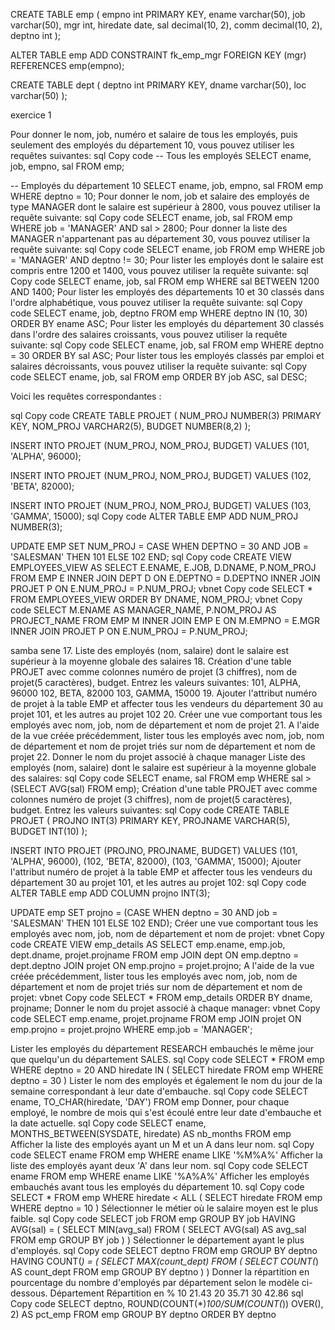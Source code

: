 CREATE TABLE emp (
  empno int PRIMARY KEY,
  ename varchar(50),
  job varchar(50),
  mgr int,
  hiredate date,
  sal decimal(10, 2),
  comm decimal(10, 2),
  deptno int
);

ALTER TABLE emp
ADD CONSTRAINT fk_emp_mgr
FOREIGN KEY (mgr)
REFERENCES emp(empno);

CREATE TABLE dept (
  deptno int PRIMARY KEY,
  dname varchar(50),
  loc varchar(50)
);

exercice 1

Pour donner le nom, job, numéro et salaire de tous les employés, puis seulement des employés du département 10, vous pouvez utiliser les requêtes suivantes:
sql
Copy code
-- Tous les employés
SELECT ename, job, empno, sal FROM emp;

-- Employés du département 10
SELECT ename, job, empno, sal FROM emp WHERE deptno = 10;
Pour donner le nom, job et salaire des employés de type MANAGER dont le salaire est supérieur à 2800, vous pouvez utiliser la requête suivante:
sql
Copy code
SELECT ename, job, sal FROM emp WHERE job = 'MANAGER' AND sal > 2800;
Pour donner la liste des MANAGER n'appartenant pas au département 30, vous pouvez utiliser la requête suivante:
sql
Copy code
SELECT ename, job FROM emp WHERE job = 'MANAGER' AND deptno != 30;
Pour lister les employés dont le salaire est compris entre 1200 et 1400, vous pouvez utiliser la requête suivante:
sql
Copy code
SELECT ename, job, sal FROM emp WHERE sal BETWEEN 1200 AND 1400;
Pour lister les employés des départements 10 et 30 classés dans l'ordre alphabétique, vous pouvez utiliser la requête suivante:
sql
Copy code
SELECT ename, job, deptno FROM emp WHERE deptno IN (10, 30) ORDER BY ename ASC;
Pour lister les employés du département 30 classés dans l'ordre des salaires croissants, vous pouvez utiliser la requête suivante:
sql
Copy code
SELECT ename, job, sal FROM emp WHERE deptno = 30 ORDER BY sal ASC;
Pour lister tous les employés classés par emploi et salaires décroissants, vous pouvez utiliser la requête suivante:
sql
Copy code
SELECT ename, job, sal FROM emp ORDER BY job ASC, sal DESC;


Voici les requêtes correspondantes :

sql
Copy code
CREATE TABLE PROJET (
   NUM_PROJ NUMBER(3) PRIMARY KEY,
   NOM_PROJ VARCHAR2(5),
   BUDGET NUMBER(8,2)
);

INSERT INTO PROJET (NUM_PROJ, NOM_PROJ, BUDGET)
VALUES (101, 'ALPHA', 96000);

INSERT INTO PROJET (NUM_PROJ, NOM_PROJ, BUDGET)
VALUES (102, 'BETA', 82000);

INSERT INTO PROJET (NUM_PROJ, NOM_PROJ, BUDGET)
VALUES (103, 'GAMMA', 15000);
sql
Copy code
ALTER TABLE EMP ADD NUM_PROJ NUMBER(3);

UPDATE EMP
SET NUM_PROJ = 
  CASE 
    WHEN DEPTNO = 30 AND JOB = 'SALESMAN' THEN 101
    ELSE 102
  END;
sql
Copy code
CREATE VIEW EMPLOYEES_VIEW AS 
SELECT E.ENAME, E.JOB, D.DNAME, P.NOM_PROJ 
FROM EMP E
INNER JOIN DEPT D ON E.DEPTNO = D.DEPTNO
INNER JOIN PROJET P ON E.NUM_PROJ = P.NUM_PROJ;
vbnet
Copy code
SELECT * 
FROM EMPLOYEES_VIEW
ORDER BY DNAME, NOM_PROJ;
vbnet
Copy code
SELECT M.ENAME AS MANAGER_NAME, P.NOM_PROJ AS PROJECT_NAME
FROM EMP M
INNER JOIN EMP E ON M.EMPNO = E.MGR
INNER JOIN PROJET P ON E.NUM_PROJ = P.NUM_PROJ;



samba sene
17. Liste des employés (nom, salaire) dont le salaire est supérieur à la moyenne globale des salaires
18. Création d'une table PROJET avec comme colonnes numéro de projet (3 chiffres), nom de projet(5 caractères), budget. Entrez les valeurs suivantes:
101, ALPHA, 96000
102, BETA, 82000
103, GAMMA, 15000
19. Ajouter l'attribut numéro de projet à la table EMP et affecter tous les vendeurs du département 30 au projet 101, et les autres au projet 102
20. Créer une vue comportant tous les employés avec nom, job, nom de département et nom de projet
21. A l'aide de la vue créée précédemment, lister tous les employés avec nom, job, nom de département et nom de projet triés sur nom de département et nom de projet
22. Donner le nom du projet associé à chaque manager
Liste des employés (nom, salaire) dont le salaire est supérieur à la moyenne globale des salaires:
sql
Copy code
SELECT ename, sal
FROM emp
WHERE sal > (SELECT AVG(sal) FROM emp);
Création d'une table PROJET avec comme colonnes numéro de projet (3 chiffres), nom de projet(5 caractères), budget. Entrez les valeurs suivantes:
sql
Copy code
CREATE TABLE PROJET (
    PROJNO INT(3) PRIMARY KEY,
    PROJNAME VARCHAR(5),
    BUDGET INT(10)
);

INSERT INTO PROJET (PROJNO, PROJNAME, BUDGET) VALUES 
    (101, 'ALPHA', 96000), 
    (102, 'BETA', 82000), 
    (103, 'GAMMA', 15000);
Ajouter l'attribut numéro de projet à la table EMP et affecter tous les vendeurs du département 30 au projet 101, et les autres au projet 102:
sql
Copy code
ALTER TABLE emp ADD COLUMN projno INT(3);

UPDATE emp SET projno = 
    (CASE WHEN deptno = 30 AND job = 'SALESMAN' THEN 101 
          ELSE 102 
     END);
Créer une vue comportant tous les employés avec nom, job, nom de département et nom de projet:
vbnet
Copy code
CREATE VIEW emp_details AS 
SELECT emp.ename, emp.job, dept.dname, projet.projname 
FROM emp 
JOIN dept ON emp.deptno = dept.deptno 
JOIN projet ON emp.projno = projet.projno;
A l'aide de la vue créée précédemment, lister tous les employés avec nom, job, nom de département et nom de projet triés sur nom de département et nom de projet:
vbnet
Copy code
SELECT * 
FROM emp_details 
ORDER BY dname, projname;
Donner le nom du projet associé à chaque manager:
vbnet
Copy code
SELECT emp.ename, projet.projname 
FROM emp 
JOIN projet ON emp.projno = projet.projno 
WHERE emp.job = 'MANAGER';

Lister les employés du département RESEARCH embauchés le même jour que quelqu'un du département SALES.
sql
Copy code
SELECT *
FROM emp
WHERE deptno = 20
AND hiredate IN (
    SELECT hiredate
    FROM emp
    WHERE deptno = 30
)
Lister le nom des employés et également le nom du jour de la semaine correspondant à leur date d'embauche.
sql
Copy code
SELECT ename, TO_CHAR(hiredate, 'DAY')
FROM emp
Donner, pour chaque employé, le nombre de mois qui s'est écoulé entre leur date d'embauche et la date actuelle.
sql
Copy code
SELECT ename, MONTHS_BETWEEN(SYSDATE, hiredate) AS nb_months
FROM emp
Afficher la liste des employés ayant un M et un A dans leur nom.
sql
Copy code
SELECT ename
FROM emp
WHERE ename LIKE '%M%A%'
Afficher la liste des employés ayant deux 'A' dans leur nom.
sql
Copy code
SELECT ename
FROM emp
WHERE ename LIKE '%A%A%'
Afficher les employés embauchés avant tous les employés du département 10.
sql
Copy code
SELECT *
FROM emp
WHERE hiredate < ALL (
    SELECT hiredate
    FROM emp
    WHERE deptno = 10
)
Sélectionner le métier où le salaire moyen est le plus faible.
sql
Copy code
SELECT job
FROM emp
GROUP BY job
HAVING AVG(sal) = (
    SELECT MIN(avg_sal)
    FROM (
        SELECT AVG(sal) AS avg_sal
        FROM emp
        GROUP BY job
    )
)
Sélectionner le département ayant le plus d'employés.
sql
Copy code
SELECT deptno
FROM emp
GROUP BY deptno
HAVING COUNT(*) = (
    SELECT MAX(count_dept)
    FROM (
        SELECT COUNT(*) AS count_dept
        FROM emp
        GROUP BY deptno
    )
)
Donner la répartition en pourcentage du nombre d'employés par département selon le modèle ci-dessous.
Département	Répartition en %
10	21.43
20	35.71
30	42.86
sql
Copy code
SELECT deptno, ROUND(COUNT(*)*100/SUM(COUNT(*)) OVER(), 2) AS pct_emp
FROM emp
GROUP BY deptno
ORDER BY deptno




